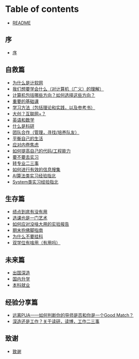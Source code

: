 # Table of contents


* [README](README.md)

## 序

* [序](00-introduction/introduction.md)

## 自救篇

* [为什么是计软网](1-save-self/1-why-JRW.md)
* [我们想要学会什么（对计算机（广义）的理解）](1-save-self/2-what-to-learn.md)
* [计算机包括哪些方向？如何选择这些方向？](1-save-self/3-fields.md)
* [重要的基础课](1-save-self/4-important-basics.md)
* [学习方法（包括理论和实践，以及参考书）](1-save-self/5-how-to-learn.md)
* [大创？互联网+？](1-save-self/6-projects.md)
* [英语和数学](1-save-self/7-English-and-Math.md)
* [什么是科研](1-save-self/8-what-is-research.md)
* [团队合作（管理，寻找/培养队友）](1-save-self/9-teamwork.md)
* [平衡自己的生活](1-save-self/10-balance-your-life.md)
* [应对内卷焦虑](1-save-self/11-cope-with-anxiety.md)
* [如何提高自己的代码/工程能力](1-save-self/12-improve-coding.md)
* [要不要去实习](1-save-self/13-internship.md)
* [转专业二三事](1-save-self/14-transfer-major.md)
* [如何进行有效的信息搜集](1-save-self/15-information-search.md)
* [AI算法类实习经验指北](1-save-self/16-ai-internship.md)
* [System类实习经验指北](1-save-self/17-system-internship.md)

## 生存篇

* [绩点到底有没有用](2-survive/1-GPA.md)
* [选课也是一门艺术](2-survive/2-choose-course.md)
* [如何应对没啥大用的实验报告](2-survive/3-cope-report.md)
* [期末抱佛脚指南](2-survive/4-cramming.md)
* [为什么不要挂科](2-survive/5-why-not-fail-pass.md)
* [双学位有啥用（有用吗）](2-survive/6-double-degree.md)

## 未来篇

* [出国深造]()
* [国内升学]()
* [本科就业]()

## 经验分享篇

- [远离PUA——如何判断你的导师是否和你是一个Good Match？](4-experience-sharing/1-identify-PUA.md)
- [深造还是工作？关于读研，读博，工作二三事](4-experience-sharing/2-work-or-study.md)

## 致谢

* [致谢](99-acknowledgment/acknowledgment.md)